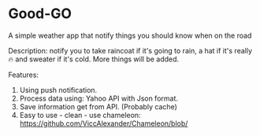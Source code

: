 # Good-GO
A simple weather app that notify things you should know when on the road

Description: notify you to take raincoat if it's going to rain, a hat if it's really 🔥 and sweater if it's cold. 
More things will be added.

Features: 
1. Using push notification. 
2. Process data using: Yahoo API with Json format. 
3. Save information get from API. (Probably cache) 
4. Easy to use - clean - use chameleon: https://github.com/ViccAlexander/Chameleon/blob/
